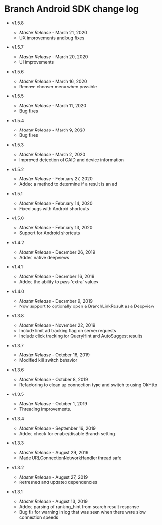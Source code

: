 # Branch Android SDK change log
- v1.5.8
  * _*Master Release*_ - March 21, 2020
  * UX improvements and bug fixes

- v1.5.7
  * _*Master Release*_ - March 20, 2020
  * UI improvements

- v1.5.6
  * _*Master Release*_ - March 16, 2020
  * Remove chooser menu when possible.

- v1.5.5
  * _*Master Release*_ - March 11, 2020
  * Bug fixes

- v1.5.4
  * _*Master Release*_ - March 9, 2020
  * Bug fixes

- v1.5.3
  * _*Master Release*_ - March 2, 2020
  * Improved detection of GAID and device information
  
- v1.5.2
  * _*Master Release*_ - February 27, 2020
  * Added a method to determine if a result is an ad

- v1.5.1
  * _*Master Release*_ - February 14, 2020
  * Fixed bugs with Android shortcuts
  
- v1.5.0
  * _*Master Release*_ - February 13, 2020
  * Support for Android shortcuts
   
- v1.4.2
  * _*Master Release*_ - December 26, 2019
  * Added native deepviews 

- v1.4.1
  * _*Master Release*_ - December 16, 2019
  * Added the ability to pass 'extra' values

- v1.4.0
  * _*Master Release*_ - December 9, 2019
  * New support to optionally open a BranchLinkResult as a Deepview

- v1.3.8
  * _*Master Release*_ - November 22, 2019
  * Include limit ad tracking flag on server requests
  * Include click tracking for QueryHint and AutoSuggest results

- v1.3.7
  * _*Master Release*_ - October 16, 2019
  * Modified kill switch behavior

- v1.3.6
  * _*Master Release*_ - October 8, 2019
  * Refactoring to clean up connection type and switch to using OkHttp

- v1.3.5
  * _*Master Release*_ - October 1, 2019
  * Threading improvements.

- v1.3.4
  * _*Master Release*_ - September 16, 2019
  * Added check for enable/disable Branch setting

- v1.3.3
  * _*Master Release*_ - August 29, 2019
  * Made URLConnectionNetworkHandler thread safe

- v1.3.2
  * _*Master Release*_ - August 27, 2019
  * Refreshed and updated dependencies

- v1.3.1
  * _*Master Release*_ - August 13, 2019
  * Added parsing of ranking_hint from search result response
  * Bug fix for warning in log that was seen when there were slow connection speeds
